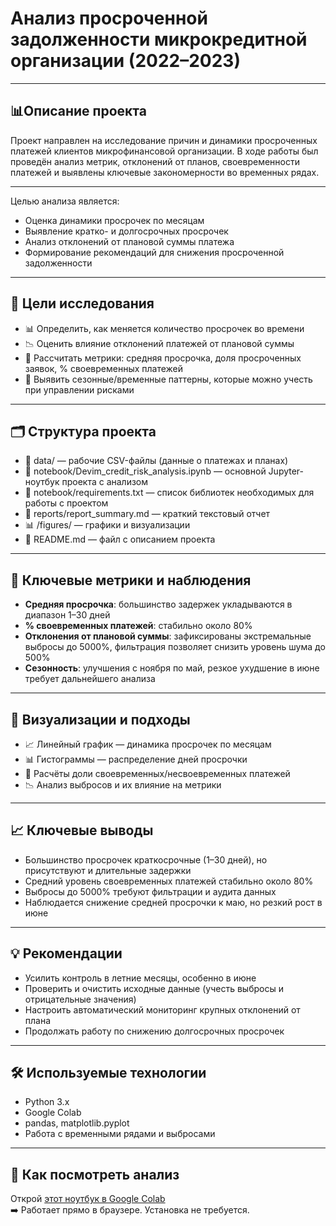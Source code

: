 # Анализ просроченной задолженности микрокредитной организации (2022–2023)

---

## 📊Описание проекта
Проект направлен на исследование причин и динамики просроченных платежей клиентов микрофинансовой организации. В ходе работы был проведён анализ метрик, отклонений от планов, своевременности платежей и выявлены ключевые закономерности во временных рядах.

---

Целью анализа является:
- Оценка динамики просрочек по месяцам
- Выявление кратко- и долгосрочных просрочек
- Анализ отклонений от плановой суммы платежа
- Формирование рекомендаций для снижения просроченной задолженности

---

## 🧠 Цели исследования
- 📊 Определить, как меняется количество просрочек во времени
- 📉 Оценить влияние отклонений платежей от плановой суммы
- 🧮 Рассчитать метрики: средняя просрочка, доля просроченных заявок, % своевременных платежей
- 🧭 Выявить сезонные/временные паттерны, которые можно учесть при управлении рисками

---

## 🗂️ Структура проекта
* 📂 data/                                                     — рабочие CSV-файлы (данные о платежах и планах)
* 📘 notebook/Devim_credit_risk_analysis.ipynb                 — основной Jupyter-ноутбук проекта с анализом
* 📘 notebook/requirements.txt                                 — список библиотек необходимых для работы с проектом
* 📄 reports/report_summary.md                                 — краткий текстовый отчет
* 📊 /figures/                                                 — графики и визуализации
* 📄 README.md                                                 — файл с описанием проекта

---

## 🧾 Ключевые метрики и наблюдения

- **Средняя просрочка**: большинство задержек укладываются в диапазон 1–30 дней
- **% своевременных платежей**: стабильно около 80%
- **Отклонения от плановой суммы**: зафиксированы экстремальные выбросы до 5000%, фильтрация позволяет снизить уровень шума до 500%
- **Сезонность**: улучшения с ноября по май, резкое ухудшение в июне требует дальнейшего анализа

---

## 📌 Визуализации и подходы

- 📈 Линейный график — динамика просрочек по месяцам
- 📊 Гистограммы — распределение дней просрочки
- 🧮 Расчёты доли своевременных/несвоевременных платежей
- 📉 Анализ выбросов и их влияние на метрики

---

## 📈 Ключевые выводы
- Большинство просрочек краткосрочные (1–30 дней), но присутствуют и длительные задержки
- Средний уровень своевременных платежей стабильно около 80%
- Выбросы до 5000% требуют фильтрации и аудита данных
- Наблюдается снижение средней просрочки к маю, но резкий рост в июне

---

## 💡 Рекомендации

- Усилить контроль в летние месяцы, особенно в июне
- Проверить и очистить исходные данные (учесть выбросы и отрицательные значения)
- Настроить автоматический мониторинг крупных отклонений от плана
- Продолжать работу по снижению долгосрочных просрочек

---

## 🛠 Используемые технологии
- Python 3.x
- Google Colab
- pandas, matplotlib.pyplot
- Работа с временными рядами и выбросами

---

## 🚀 Как посмотреть анализ
Открой [этот ноутбук в Google Colab](https://colab.research.google.com/drive/1tEAuyLCoLlLP5o-N5bYs1GhHRujht9qD?usp=sharing)  
➡️ Работает прямо в браузере. Установка не требуется.
